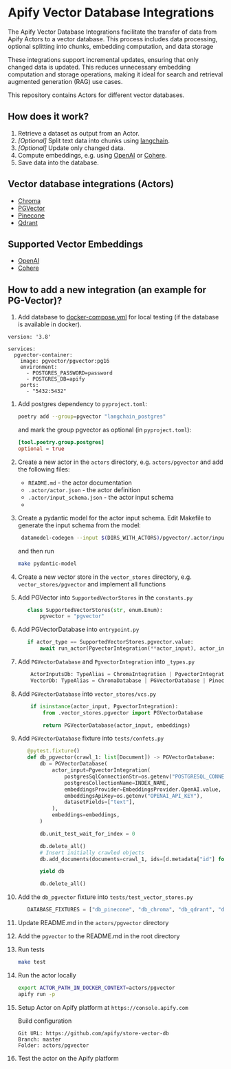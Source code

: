 # Apify Vector Database Integrations

The Apify Vector Database Integrations facilitate the transfer of data from Apify Actors to a vector database. 
This process includes data processing, optional splitting into chunks, embedding computation, and data storage

These integrations support incremental updates, ensuring that only changed data is updated. 
This reduces unnecessary embedding computation and storage operations, making it ideal for search and retrieval augmented generation (RAG) use cases.

This repository contains Actors for different vector databases. 

## How does it work?

1. Retrieve a dataset as output from an Actor.
2. _[Optional]_ Split text data into chunks using [langchain](https://python.langchain.com).
3. _[Optional]_ Update only changed data.
4. Compute embeddings, e.g. using [OpenAI](https://platform.openai.com/docs/guides/embeddings) or [Cohere](https://cohere.com/embeddings).
5. Save data into the database.

## Vector database integrations (Actors)
- [Chroma](https://apify.com/apify/chroma-integration)
- [PGVector](https://github.com/pgvector/pgvector)
- [Pinecone](https://apify.com/apify/pinecone-integration)
- [Qdrant](https://qdrant.tech)

## Supported Vector Embeddings
- [OpenAI](https://platform.openai.com/docs/guides/embeddings)
- [Cohere](https://cohere.com/embeddings)

## How to add a new integration (an example for PG-Vector)?

1. Add database to [docker-compose.yml](docker-compose.yaml) for local testing (if the database is available in docker).

```
version: '3.8'

services:
  pgvector-container:
    image: pgvector/pgvector:pg16
    environment:
      - POSTGRES_PASSWORD=password
      - POSTGRES_DB=apify
    ports:
      - "5432:5432"
```

1. Add postgres dependency to `pyproject.toml`:
   ```bash
   poetry add --group=pgvector "langchain_postgres"
   ```
   and mark the group pgvector as optional (in `pyproject.toml`):
   ```toml
   [tool.poetry.group.postgres]
   optional = true
   ```
   
1. Create a new actor in the `actors` directory, e.g. `actors/pgvector` and add the following files: 
   - `README.md` - the actor documentation
   - `.actor/actor.json` - the actor definition
   - `.actor/input_schema.json` - the actor input schema
   - 
1. Create a pydantic model for the actor input schema. Edit Makefile to generate the input schema from the model:
   ```bash
    datamodel-codegen --input $(DIRS_WITH_ACTORS)/pgvector/.actor/input_schema.json --output $(DIRS_WITH_CODE)/src/models/pgvector_input_model.py  --input-file-type jsonschema  --field-constraints
   ```
   and then run
   ```bash
   make pydantic-model
   ```
1. Create a new vector store in the `vector_stores` directory, e.g. `vector_stores/pgvector` and implement all functions
1. Add PGVector into `SupportedVectorStores` in the `constants.py` 
   ```python
      class SupportedVectorStores(str, enum.Enum):
          pgvector = "pgvector"
   ```

1. Add PGVectorDatabase into `entrypoint.py`
   ```python
      if actor_type == SupportedVectorStores.pgvector.value:
          await run_actor(PgvectorIntegration(**actor_input), actor_input)
   ```

1. Add `PGVectorDatabase` and `PgvectorIntegration`  into `_types.py`
   ```python
       ActorInputsDb: TypeAlias = ChromaIntegration | PgvectorIntegration | PineconeIntegration | QdrantIntegration
       VectorDb: TypeAlias = ChromaDatabase | PGVectorDatabase | PineconeDatabase | QdrantDatabase
   ```

1. Add `PGVectorDatabase` into `vector_stores/vcs.py`
   ```python
       if isinstance(actor_input, PgvectorIntegration):
           from .vector_stores.pgvector import PGVectorDatabase

           return PGVectorDatabase(actor_input, embeddings)
   ```

1. Add `PGVectorDatabase` fixture into `tests/confets.py`
   ```python
      @pytest.fixture()
      def db_pgvector(crawl_1: list[Document]) -> PGVectorDatabase:
          db = PGVectorDatabase(
              actor_input=PgvectorIntegration(
                  postgresSqlConnectionStr=os.getenv("POSTGRESQL_CONNECTION_STR"),
                  postgresCollectionName=INDEX_NAME,
                  embeddingsProvider=EmbeddingsProvider.OpenAI.value,
                  embeddingsApiKey=os.getenv("OPENAI_API_KEY"),
                  datasetFields=["text"],
              ),
              embeddings=embeddings,
          )

          db.unit_test_wait_for_index = 0

          db.delete_all()
          # Insert initially crawled objects
          db.add_documents(documents=crawl_1, ids=[d.metadata["id"] for d in crawl_1])

          yield db

          db.delete_all()
   ```

1. Add the `db_pgvector` fixture into `tests/test_vector_stores.py`
   ```python
      DATABASE_FIXTURES = ["db_pinecone", "db_chroma", "db_qdrant", "db_pgvector"]
   ```
1. Update README.md in the `actors/pgvector` directory

1. Add the `pgvector` to the README.md in the root directory

1. Run tests
   ```bash  
   make test
   ```

1. Run the actor locally
   ```bash
   export ACTOR_PATH_IN_DOCKER_CONTEXT=actors/pgvector
   apify run -p
   ````

1. Setup Actor on Apify platform at `https://console.apify.com`

   Build configuration
   ```
   Git URL: https://github.com/apify/store-vector-db
   Branch: master
   Folder: actors/pgvector
   ```

1. Test the actor on the Apify platform